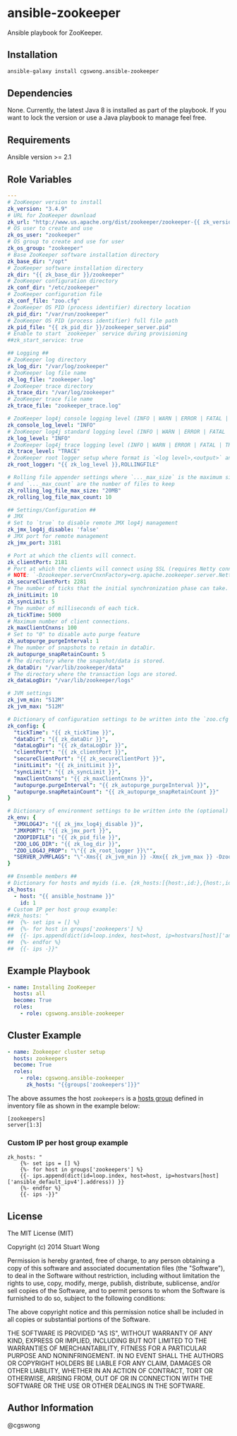 # ansible-zookeeper

Ansible playbook for ZooKeeper.

## Installation

```bash
ansible-galaxy install cgswong.ansible-zookeeper
```

## Dependencies

None. Currently, the latest Java 8 is installed as part of the playbook. If you want to lock the version or use a Java playbook to manage feel free.

## Requirements

Ansible version >= 2.1

## Role Variables

```yaml
---
# ZooKeeper version to install
zk_version: "3.4.9"
# URL for ZooKeeper download
zk_url: "http://www.us.apache.org/dist/zookeeper/zookeeper-{{ zk_version }}/zookeeper-{{ zk_version }}.tar.gz"
# OS user to create and use
zk_os_user: "zookeeper"
# OS group to create and use for user
zk_os_group: "zookeeper"
# Base ZooKeeper software installation directory
zk_base_dir: "/opt"
# ZooKeeper software installation directory
zk_dir: "{{ zk_base_dir }}/zookeeper"
# ZooKeeper configuration directory
zk_conf_dir: "/etc/zookeeper"
# ZooKeeper configuration file
zk_conf_file: "zoo.cfg"
# ZooKeeper OS PID (process identifier) directory location
zk_pid_dir: "/var/run/zookeeper"
# ZooKeeper OS PID (process identifier) full file path
zk_pid_file: "{{ zk_pid_dir }}/zookeeper_server.pid"
# Enable to start `zookeeper` service during provisioning
##zk_start_service: true

## Logging ##
# ZooKeeper log directory
zk_log_dir: "/var/log/zookeeper"
# ZooKeeper log file name
zk_log_file: "zookeeper.log"
# ZooKeeper trace directory
zk_trace_dir: "/var/log/zookeeper"
# ZooKeeper trace file name
zk_trace_file: "zookeeper_trace.log"

# ZooKeeper log4j console logging level (INFO | WARN | ERROR | FATAL | TRACE | DEBUG)
zk_console_log_level: "INFO"
# ZooKeeper log4j standard logging level (INFO | WARN | ERROR | FATAL | TRACE | DEBUG)
zk_log_level: "INFO"
# ZooKeeper log4j trace logging level (INFO | WARN | ERROR | FATAL | TRACE | DEBUG)
zk_trace_level: "TRACE"
# ZooKeeper root logger setup where format is `<log level>,<output>` and output should be either `CONSOLE`, or `ROLLINGFILE`
zk_root_logger: "{{ zk_log_level }},ROLLINGFILE"

# Rolling file appender settings where `..._max_size` is the maximum size of the file before rotation
# and `..._max_count` are the number of files to keep
zk_rolling_log_file_max_size: "20MB"
zk_rolling_log_file_max_count: 10

## Settings/Configuration ##
# JMX
# Set to `true` to disable remote JMX log4j management
zk_jmx_log4j_disable: 'false'
# JMX port for remote management
zk_jmx_port: 3181

# Port at which the clients will connect.
zk_clientPort: 2181
# Port at which the clients will connect using SSL (requires Netty connections)
# NOTE: `-Dzookeeper.serverCnxnFactory=org.apache.zookeeper.server.NettyServerCnxnFactory` must be set as a SERVER_JVMFLAGS
zk_secureClientPort: 2281
# The number of ticks that the initial synchronization phase can take.
zk_initLimit: 10
zk_syncLimit: 5
# The number of milliseconds of each tick.
zk_tickTime: 5000
# Maximum number of client connections.
zk_maxClientCnxns: 100
# Set to "0" to disable auto purge feature
zk_autopurge_purgeInterval: 1
# The number of snapshots to retain in dataDir.
zk_autopurge_snapRetainCount: 5
# The directory where the snapshot/data is stored.
zk_dataDir: "/var/lib/zookeeper/data"
# The directory where the transaction logs are stored.
zk_dataLogDir: "/var/lib/zookeeper/logs"

# JVM settings
zk_jvm_min: "512M"
zk_jvm_max: "512M"

# Dictionary of configuration settings to be written into the `zoo.cfg` file
zk_config: {
  "tickTime": "{{ zk_tickTime }}",
  "dataDir": "{{ zk_dataDir }}",
  "dataLogDir": "{{ zk_dataLogDir }}",
  "clientPort": "{{ zk_clientPort }}",
  "secureClientPort": "{{ zk_secureClientPort }}",
  "initLimit": "{{ zk_initLimit }}",
  "syncLimit": "{{ zk_syncLimit }}",
  "maxClientCnxns": "{{ zk_maxClientCnxns }}",
  "autopurge.purgeInterval": "{{ zk_autopurge_purgeInterval }}",
  "autopurge.snapRetainCount": "{{ zk_autopurge_snapRetainCount }}"
}

# Dictionary of environment settings to be written into the (optional) `zookeeper-env.sh` file
zk_env: {
  "JMXLOG4J": "{{ zk_jmx_log4j_disable }}",
  "JMXPORT": "{{ zk_jmx_port }}",
  "ZOOPIDFILE": "{{ zk_pid_file }}",
  "ZOO_LOG_DIR": "{{ zk_log_dir }}",
  "ZOO_LOG4J_PROP": "\"{{ zk_root_logger }}\"",
  "SERVER_JVMFLAGS": "\"-Xms{{ zk_jvm_min }} -Xmx{{ zk_jvm_max }} -Dzookeeper.serverCnxnFactory=org.apache.zookeeper.server.NettyServerCnxnFactory\""
}

## Ensemble members ##
# Dictionary for hosts and myids (i.e. {zk_hosts:[{host:,id:},{host:,id:},...]})
zk_hosts:
  - host: "{{ ansible_hostname }}"
    id: 1
# Custom IP per host group example:
##zk_hosts: "
##  {%- set ips = [] %}
##  {%- for host in groups['zookeepers'] %}
##  {{- ips.append(dict(id=loop.index, host=host, ip=hostvars[host]['ansible_default_ipv4'].address)) }}
##  {%- endfor %}
##  {{- ips -}}"
```

## Example Playbook

```yaml
- name: Installing ZooKeeper
  hosts: all
  become: True
  roles:
    - role: cgswong.ansible-zookeeper
```

## Cluster Example

```yaml
- name: Zookeeper cluster setup
  hosts: zookeepers
  become: True
  roles:
    - role: cgswong.ansible-zookeeper
      zk_hosts: "{{groups['zookeepers']}}"
```

The above assumes the host `zookeepers` is a [hosts group](http://docs.ansible.com/ansible/intro_inventory.html#group-variables) defined in inventory file as shown in the example below:

```inventory
[zookeepers]
server[1:3]
```

### Custom IP per host group example

```
zk_hosts: "
    {%- set ips = [] %}
    {%- for host in groups['zookeepers'] %}
    {{- ips.append(dict(id=loop.index, host=host, ip=hostvars[host]['ansible_default_ipv4'].address)) }}
    {%- endfor %}
    {{- ips -}}"
```

## License

The MIT License (MIT)

Copyright (c) 2014 Stuart Wong

Permission is hereby granted, free of charge, to any person obtaining a copy
of this software and associated documentation files (the "Software"), to deal
in the Software without restriction, including without limitation the rights
to use, copy, modify, merge, publish, distribute, sublicense, and/or sell
copies of the Software, and to permit persons to whom the Software is
furnished to do so, subject to the following conditions:

The above copyright notice and this permission notice shall be included in all
copies or substantial portions of the Software.

THE SOFTWARE IS PROVIDED "AS IS", WITHOUT WARRANTY OF ANY KIND, EXPRESS OR
IMPLIED, INCLUDING BUT NOT LIMITED TO THE WARRANTIES OF MERCHANTABILITY,
FITNESS FOR A PARTICULAR PURPOSE AND NONINFRINGEMENT. IN NO EVENT SHALL THE
AUTHORS OR COPYRIGHT HOLDERS BE LIABLE FOR ANY CLAIM, DAMAGES OR OTHER
LIABILITY, WHETHER IN AN ACTION OF CONTRACT, TORT OR OTHERWISE, ARISING FROM,
OUT OF OR IN CONNECTION WITH THE SOFTWARE OR THE USE OR OTHER DEALINGS IN THE
SOFTWARE.


## Author Information

@cgswong
